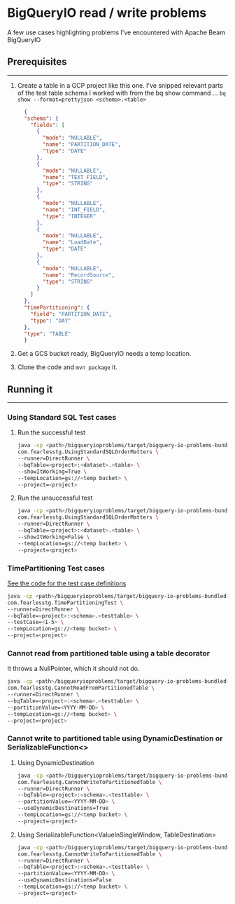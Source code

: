 # BigQueryIO read / write problems  
A few use cases highlighting problems I've encountered with Apache Beam BigQueryIO

  
  
## Prerequisites

---
1. Create a table in a GCP project like this one. I've snipped relevant parts of the test table schema I worked with from
the bq show command ... `bq show --format=prettyjson <schema>.<table>`

    ```json
      {
      "schema": {
        "fields": [
          {
            "mode": "NULLABLE",
            "name": "PARTITION_DATE",
            "type": "DATE"
          },
          {
            "mode": "NULLABLE",
            "name": "TEXT_FIELD",
            "type": "STRING"
          },
          {
            "mode": "NULLABLE",
            "name": "INT_FIELD",
            "type": "INTEGER"
          },
          {
            "mode": "NULLABLE",
            "name": "LoadDate",
            "type": "DATE"
          },
          {
            "mode": "NULLABLE",
            "name": "RecordSource",
            "type": "STRING"
          }
        ]
      },
      "timePartitioning": {
        "field": "PARTITION_DATE",
        "type": "DAY"
      },
      "type": "TABLE"  
      }
    ```

1. Get a GCS bucket ready, BigQueryIO needs a temp location.
1. Clone the code and `mvn package` it.

## Running it

---
### Using Standard SQL Test cases

1. Run the successful test

    ```bash
    java -cp <path>/bigqueryioproblems/target/bigquery-io-problems-bundled-1.0-SNAPSHOT.jar \
    com.fearlesstg.UsingStandardSQLOrderMatters \
    --runner=DirectRunner \
    --bqTable=<project>:<dataset>.<table> \
    --showItWorking=True \
    --tempLocation=gs://<temp bucket> \
    --project=<project>
    ```

1. Run the unsuccessful test

    ```bash
    java -cp <path>/bigqueryioproblems/target/bigquery-io-problems-bundled-1.0-SNAPSHOT.jar \
    com.fearlesstg.UsingStandardSQLOrderMatters \
    --runner=DirectRunner \
    --bqTable=<project>:<dataset>.<table> \
    --showItWorking=False \
    --tempLocation=gs://<temp bucket> \
    --project=<project>
    ```


### TimePartitioning Test cases

[See the code for the test case definitions](https://github.com/pbrumblay/bigqueryioproblems/blob/master/src/main/java/com/fearlesstg/TimePartitioningTest.java#L40)

```bash
java -cp <path>/bigqueryioproblems/target/bigquery-io-problems-bundled-1.0-SNAPSHOT.jar \
com.fearlesstg.TimePartitioningTest \
--runner=DirectRunner \
--bqTable=<project>:<schema>.<testtable> \
--testCase=<1-5> \
--tempLocation=gs://<temp bucket> \
--project=<project>
```

### Cannot read from partitioned table using a table decorator
It throws a NullPointer, which it should not do.

```bash
java -cp <path>/bigqueryioproblems/target/bigquery-io-problems-bundled-1.0-SNAPSHOT.jar \
com.fearlesstg.CannotReadFromPartitionedTable \
--runner=DirectRunner \
--bqTable=<project>:<schema>.<testtable> \
--partitionValue=<YYYY-MM-DD> \
--tempLocation=gs://<temp bucket> \
--project=<project>
```

### Cannot write to partitioned table using DynamicDestination or SerializableFunction<>

1. Using DynamicDestination
    ```bash
    java -cp <path>/bigqueryioproblems/target/bigquery-io-problems-bundled-1.0-SNAPSHOT.jar \
    com.fearlesstg.CannotWriteToPartitionedTable \
    --runner=DirectRunner \
    --bqTable=<project>:<schema>.<testtable> \
    --partitionValue=<YYYY-MM-DD> \
    --useDynamicDestinations=True
    --tempLocation=gs://<temp bucket> \
    --project=<project>
    ```

1. Using SerializableFunction<ValueInSingleWindow<TableRow>, TableDestination>
    ```bash
    java -cp <path>/bigqueryioproblems/target/bigquery-io-problems-bundled-1.0-SNAPSHOT.jar \
    com.fearlesstg.CannotWriteToPartitionedTable \
    --runner=DirectRunner \
    --bqTable=<project>:<schema>.<testtable> \
    --partitionValue=<YYYY-MM-DD> \
    --useDynamicDestinations=False
    --tempLocation=gs://<temp bucket> \
    --project=<project>
    ```